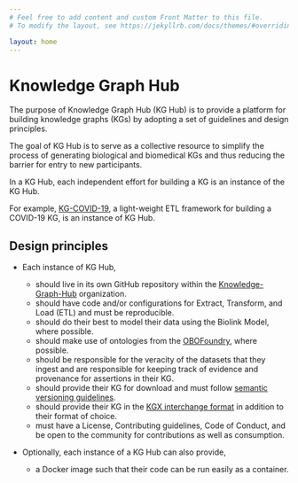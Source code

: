 ```yaml
---
# Feel free to add content and custom Front Matter to this file.
# To modify the layout, see https://jekyllrb.com/docs/themes/#overriding-theme-defaults

layout: home
---
```


# Knowledge Graph Hub

The purpose of Knowledge Graph Hub (KG Hub) is to provide a platform for building knowledge graphs (KGs) by adopting a set of guidelines and design principles.

The goal of KG Hub is to serve as a collective resource to simplify the process of generating biological and biomedical KGs and thus reducing the barrier for entry to new participants.

In a KG Hub, each independent effort for building a KG is an instance of the KG Hub.

For example, [KG-COVID-19](https://github.com/Knowledge-Graph-Hub/kg-covid-19), a light-weight ETL framework for building a COVID-19 KG, is an instance of KG Hub.

## Design principles

- Each instance of KG Hub,
  - should live in its own GitHub repository within the [Knowledge-Graph-Hub](https://github.com/Knowledge-Graph-Hub/) organization.
  - should have code and/or configurations for Extract, Transform, and Load (ETL) and must be reproducible.
  - should do their best to model their data using the Biolink Model, where possible.
  - should make use of ontologies from the [OBOFoundry](http://www.obofoundry.org/), where possible.
  - should be responsible for the veracity of the datasets that they ingest and are responsible for keeping track of evidence and provenance for assertions in their KG.
  - should provide their KG for download and must follow [semantic versioning guidelines](https://semver.org/).
  - should provide their KG in the [KGX interchange format](https://github.com/NCATS-Tangerine/kgx/blob/master/data-preparation.md) in addition to their format of choice.
  - must have a License, Contributing guidelines, Code of Conduct, and be open to the community for contributions as well as consumption.

- Optionally, each instance of a KG Hub can also provide,
  - a Docker image such that their code can be run easily as a container.

